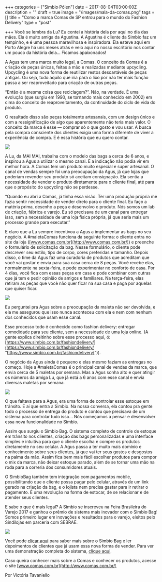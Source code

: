 +++
categories = ["Simbio·Pólen"]
date = 2017-08-04T03:00:00Z
description = ""
draft = true
image = "/images/mala-da-comas.png"
tags = []
title = "Como a marca Comas de SP entrou para o mundo do Fashion Delivery"
type = "post"

+++
Você se lembra da Lu? Eu contei a história dela por aqui no dia das mães. Ela é muito amiga da Agustina. A Agustina é cliente da Simbio faz um tempinho, e é uma pessoa maravilhosa e inspiradora. Ela esteve aqui em Porto Alegre há uns meses atrás e veio aqui no nosso escritório nos contar um pouco da história dela… Ficamos apaixonados!

A Agus tem uma marca muito legal, a Comas. O conceito da Comas é a criação de peças únicas, feitas a mão e realizadas mediante upcycling. Upcycling é uma nova forma de reutilizar restos descartáveis de peças antigas. Ou seja, tudo aquilo que iria para o lixo por não ter mais função passa a ser reaproveitado para criação de outras peças.

“Então é a mesma coisa que reciclagem?”. Não, na verdade. É uma evolução (que surgiu em 1990, se tornando mais conhecido em 2002) em cima do conceito de reaproveitamento, da continuidade do ciclo de vida do produto.

O resultado disso são peças totalmente artesanais, com um design único e com a ressignificação de algo que aparentemente não teria mais valor. O conceito da marca é esse — comprar só o que gosto e vou usar. A busca pela compra consciente dos clientes exigia uma forma diferente de viver a experiência de compra. E é essa história que eu quero contar.

![](/images/foto-comas-4-ajustada.png)

A Lu, da MAI MAI, trabalha com o modelo das bags a cerca de 6 anos, e inspirou a Agus a utilizar o mesmo canal. E a indicação não podia vir em melhor hora. A Comas tem um produto muito especial e super artesanal. O canal de vendas sempre foi uma preocupação da Agus, já que lojas que poderiam revender seu produto só aceitam consignação. Ela sentia a necessidade de vender o produto diretamente para o cliente final, até para que o propósito do upcycling não se perdesse.

“Quando eu abri a Comas, já tinha essa visão. Ter uma produção própria me fazia sentir necessidade de vender direto para o cliente final. Eu faço a matéria prima, desenho a peça e desenvolvo o produto. Nós somos um lab de criação, fábrica e varejo. Eu só precisava de um canal para entregar isso, sem a necessidade de uma loja física própria, já que seria mais um processo grande para executar.”

E claro que a Lu sempre incentivou a Agus a implementar as bags no seu negócio. A #maletaComas funciona da seguinte forma: o cliente entra no site da loja ([www.comas.com.br](http://www.comas.com.br/)) e preenche o formulário de solicitação da bag. Nesse formulário, o cliente pode descrever seu estilo, tipo de corpo, cores preferidas e tamanho. Depois disso, o time da Agus faz uma curadoria de produtos que acreditam que você vai gostar e envia para sua casa cerca de 8 peças. Você recebe elas, normalmente na sexta-feira, e pode experimentar no conforto de casa. Por 4 dias, você fica com essas peças em casa e pode combinar com outras que já tem e pedir opinião de amigos e familiares. Na terça-feira, elas retiram as peças que você não quer ficar na sua casa e paga por aquelas que quiser ficar.

![](/images/foto-comas-1-ajustada.png)

Eu perguntei pra Agus sobre a preocupação da maleta não ser devolvida, e ela me assegurou que isso nunca aconteceu com ela e nem com nenhum dos conhecidos que usam esse canal.

Esse processo todo é conhecido como fashion delivery: entregar comodidade para seu cliente, sem a necessidade de uma loja online. (A gente explica direitinho sobre esse processo aqui, ó: [https://www.simbio.com.br/fashiondelivery/](https://www.simbio.com.br/fashiondelivery/ "https://www.simbio.com.br/fashiondelivery/")).

O negócio da Agus ainda é pequeno e elas mesmo faziam as entregas no começo. Hoje a #maletaComas é o principal canal de vendas da marca, que envia cerca de 5 maletas por semana. Mas a Agus sonha alto e quer atingir os números da amiga Lu, que já está a 6 anos com esse canal e envia diversas maletas por semana.

![](/images/foto-comas-2-ajustada.png)

O que faltava para a Agus, era uma forma de controlar esse estoque em trânsito. E aí que entra a Simbio. Na nossa conversa, ela contou pra gente todo o processo de entrega do produto e contou que precisava de um sistema para controlar tudo isso… Nós começamos a pensar e desenvolver essa nova funcionalidade no Simbio.

Assim que surgiu o Simbio·Bag. O sistema completo de controle de estoque em trânsito nos clientes, criação das bags personalizadas e uma interface simples e intuitiva para que o cliente escolha e compre os produtos diretamente no seu celular. A Agus passa a ter muito mais domínio e conhecimento sobre seus clientes, já que vai ter seus gostos e desgostos na palma da mão. Assim fica bem mais fácil escolher produtos para compor o mix da marca, não deixar estoque parado, além de se tornar uma mão na roda para a correria dos consumidores atuais.

O SimbioBag também tem integração com pagamentos mobile, possibilitando que o cliente possa pagar pelo celular, através de um link gerado na criação da bag, e o lojista nem precisa gastar para ir retirar o pagamento. É uma revolução na forma de estocar, de se relacionar e de atender seus clientes.

E sabe o que é mais legal? A Simbio se inscreveu na Feira Brasileira do Varejo 2017 e ganhou o prêmio de sistema mais inovador com o Simbio·Bag! Somos primeiro lugar em inovações e resultados para o varejo, eleitos pelo Sindilojas em parceria com SEBRAE.

![](/images/foto-comas-3-ajustada.png)

Você pode [clicar aqui](https://www.simbiobag.com/) para saber mais sobre o Simbio·Bag e ler depoimentos de clientes que já usam essa nova forma de vender. Para ver uma demonstração completa do sistema, [clique aqui](https://www.youtube.com/watch?v=qUnUXrdXnFU). 

Caso queira conhecer mais sobre a Comas e conhecer os produtos, acesse o site [www.comas.com.br](http://www.comas.com.br/)

Por Victória Tavaniello